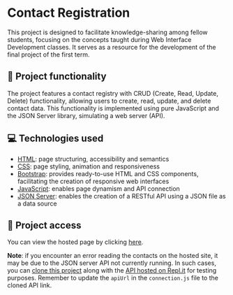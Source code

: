 # Contact Registration
This project is designed to facilitate knowledge-sharing among fellow students, focusing on the concepts taught during Web Interface Development classes. It serves as a resource for the development of the final project of the first term.

## 🔨 Project functionality
The project features a contact registry with CRUD (Create, Read, Update, Delete) functionality, allowing users to create, read, update, and delete contact data. This functionality is implemented using pure JavaScript and the JSON Server library, simulating a web server (API).

## 💻 Technologies used
* [HTML](https://developer.mozilla.org/pt-BR/docs/Web/HTML): page structuring, accessibility and semantics
* [CSS](https://developer.mozilla.org/pt-BR/docs/Web/CSS): page styling, animation and responsiveness
* [Bootstrap](https://getbootstrap.com/docs/4.1/getting-started/introduction/): provides ready-to-use HTML and CSS components, facilitating the creation of responsive web interfaces
* [JavaScript](https://developer.mozilla.org/pt-BR/docs/Web/JavaScript): enables page dynamism and API connection
* [JSON Server](https://github.com/typicode/json-server/blob/v0/README.md): enables the creation of a RESTful API using a JSON file as a data source

## 📁 Project access
You can view the hosted page by clicking [here](https://contact-registration.vercel.app/).

**Note**: if you encounter an error reading the contacts on the hosted site, it may be due to the JSON server API not currently running. In such cases, you can [clone this project](https://github.com/ArturColen/ContactRegistration.git) along with the [API hosted on Repl.it](https://replit.com/@ArturColen/ContactRegistrationServer) for testing purposes. Remember to update the `apiUrl` in the `connection.js` file to the cloned API link.